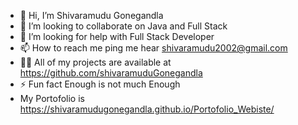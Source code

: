 - 👋 Hi, I’m Shivaramudu Gonegandla
- 👯 I’m looking to collaborate on Java and Full Stack
- 🤝  I’m looking for help with Full Stack Developer
- 📫 How to reach me ping me hear shivaramudu2002@gmail.com
- 👨‍💻 All of my projects are available at https://github.com/shivaramuduGonegandla
- ⚡ Fun fact Enough is not much Enough
- My Portofolio is https://shivaramudugonegandla.github.io/Portofolio_Webiste/

